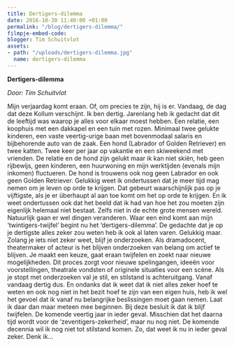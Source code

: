 ```yaml
---
title: Dertigers-dilemma
date: 2016-10-30 11:40:00 +01:00
permalink: "/blog/dertigers-dilemma/"
filmpje-embed-code: 
blogger: Tim Schuitvlot
assets:
- path: "/uploads/dertigers-dilemma.jpg"
  name: dertigers-dilemma
---
```


**Dertigers-dilemma**

*Door: Tim Schuitvlot*

Mijn verjaardag komt eraan. 
Of, om precies te zijn, hij is er. 
Vandaag, de dag dat deze Kollum verschijnt. Ik ben dertig. Jarenlang heb ik gedacht dat dit de leeftijd was waarop je alles voor elkaar moest hebben. Een relatie, een koophuis met een dakkapel en een tuin met rozen. Minimaal twee gelukte kinderen, een vaste veertig-urige baan met bovenmodaal salaris en bijbehorende auto van de zaak. Een hond (Labrador of Golden Retriever) en twee katten. Twee keer per jaar op vakantie en een skiweekend met vrienden. 
De relatie en de hond zijn gelukt maar ik kan niet skiën, heb geen rijbewijs, geen kinderen, een huurwoning en mijn werktijden (evenals mijn inkomen) fluctueren. De hond is trouwens ook nog geen Labrador en ook geen Golden Retriever.
Gelukkig weet ik ondertussen dat je meer tijd mag nemen om je leven op orde te krijgen. Dat gebeurt waarschijnlijk pas op je vijftigste, als je er überhaupt al aan toe komt om het op orde te krijgen. En ik weet ondertussen ook dat het beeld dat ik had van hoe het zou moeten zijn eigenlijk helemaal niet bestaat. Zelfs niet in de echte grote mensen wereld.
Natuurlijk gaan er wel dingen veranderen. Waar een eind komt aan mijn ‘twintigers-twijfel’ begint nu het ‘dertigers-dilemma’. De gedachte dat je op je dertigste alles zeker zou weten heb ik ook al laten varen. Gelukkig maar. Zolang je iets niet zeker weet, blijf je onderzoeken. Als dramadocent, theatermaker of acteur is het blijven onderzoeken van belang om actief te blijven. Je maakt een keuze, gaat eraan twijfelen en zoekt naar nieuwe mogelijkheden. Dit proces zorgt voor nieuwe spelingangen, ideeën voor voorstellingen, theatrale vondsten of originele situaties voor een scène. Als je stopt met onderzoeken val je stil, en stilstand is achteruitgang.
Vanaf vandaag dertig dus. En ondanks dat ik weet dat ik niet alles zeker hoef te weten en ook nog niet in het bezit hoef te zijn van een eigen huis, heb ik wel het gevoel dat ik vanaf nu belangrijke beslissingen moet gaan nemen. 
Laat ik daar dan maar meteen mee beginnen.
Bij deze besluit ik dat ik blijf twijfelen. De komende veertig jaar in ieder geval. Misschien dat het daarna tijd wordt voor de ‘zeventigers-zekerheid’, maar nu nog niet. De komende decennia wil ik nog niet tot stilstand komen.
Zo, dat weet ik nu in ieder geval zeker.
Denk ik…
